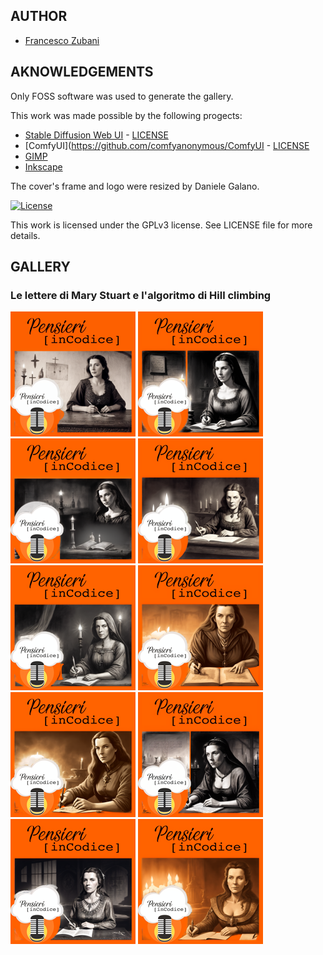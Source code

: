 ## AUTHOR

- [Francesco Zubani](https://www.linkedin.com/in/francesco-zubani-5957081a6/)

## AKNOWLEDGEMENTS

Only FOSS software was used to generate the gallery.

This work was made possible by the following progects:

- [Stable Diffusion Web UI](https://github.com/CompVis/stable-diffusion) - [LICENSE](https://github.com/CompVis/stable-diffusion/blob/main/LICENSE)
- [ComfyUI](https://github.com/comfyanonymous/ComfyUI - [LICENSE](https://github.com/comfyanonymous/ComfyUI/blob/master/LICENSE)
- [GIMP](https://www.gimp.org/)
- [Inkscape](https://inkscape.org/)

The cover's frame and logo were resized by Daniele Galano.

[![License](https://img.shields.io/badge/License-GPL%20v3-blue.svg)](http://www.gnu.org/licenses/gpl-3.0)

This work is licensed under the GPLv3 license.
See LICENSE file for more details.

## GALLERY

### Le lettere di Mary Stuart e l'algoritmo di Hill climbing

<div class="gallery">
  <a href="PIC120_01.png"><img class="thumbnail" src="thumbs/PIC120_01.png" alt="PIC120_01"></a>
  <a href="PIC120_02.png"><img class="thumbnail" src="thumbs/PIC120_02.png" alt="PIC120_02"></a>
  <a href="PIC120_03.png"><img class="thumbnail" src="thumbs/PIC120_03.png" alt="PIC120_03"></a>
  <a href="PIC120_04.png"><img class="thumbnail" src="thumbs/PIC120_04.png" alt="PIC120_04"></a>
  <a href="PIC120_05.png"><img class="thumbnail" src="thumbs/PIC120_05.png" alt="PIC120_05"></a>
  <a href="PIC120_06.png"><img class="thumbnail" src="thumbs/PIC120_06.png" alt="PIC120_06"></a>
  <a href="PIC120_07.png"><img class="thumbnail" src="thumbs/PIC120_07.png" alt="PIC120_07"></a>
  <a href="PIC120_08.png"><img class="thumbnail" src="thumbs/PIC120_08.png" alt="PIC120_08"></a>
  <a href="PIC120_09.png"><img class="thumbnail" src="thumbs/PIC120_09.png" alt="PIC120_09"></a>
  <a href="PIC120_10.png"><img class="thumbnail" src="thumbs/PIC120_10.png" alt="PIC120_10"></a>
</div>
</body>
</html>
